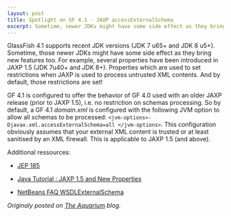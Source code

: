 ```yaml
---
layout: post
title: Spotlight on GF 4.1 - JAXP accessExternalSchema
excerpt: Sometime, newer JDKs might have some side effect as they bring new features...
---
```


GlassFish 4.1 supports recent JDK versions (JDK 7 u65+ and JDK 8 u5+). Sometime, those newer JDKs might have some side effect as they bring new features too. 
For example, several properties have been introduced in JAXP 1.5 (JDK 7u40+ and JDK 8+). Properties which are used to set restrictions when JAXP is used to process untrusted XML contents. And by default, those restrictions are set!

GF 4.1 is configured to offer the behavior of GF 4.0 used with an older JAXP release (prior to JAXP 1.5), i.e. no restriction on schemas processing. So by default, a GF 4.1 _domain.xml_ is configured with the following JVM option to allow all schemas to be processed: `<jvm-options>-Djavax.xml.accessExternalSchema=all </jvm-options>`. This configuration obviously assumes that your external XML content is trusted or at least sanitised by an XML firewall. This is applicable to JAXP 1.5 (and above).


Additional ressources:


* [JEP 185](http://openjdk.java.net/jeps/185)


* [Java Tutorial : JAXP 1.5 and New Properties](http://docs.oracle.com/javase/tutorial/jaxp/properties/index.html)


* [NetBeans FAQ WSDLExternalSchema](http://wiki.netbeans.org/FaqWSDLExternalSchema?utm_content=buffere8667)


*Originaly posted on [The Aquarium](https://blogs.oracle.com/theaquarium/spotlight-on-glassfish-41%3a-4-jaxp-accessexternalschema) blog.*
